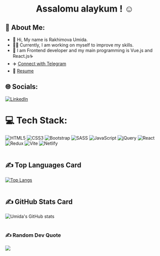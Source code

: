 <h1 align="center"> Assalomu alaykum ! ☺️ </h1>

## 💫 About Me:
- 👋 Hi, My name is Rakhimova Umida.<br> 
- 👨‍💻 Currently, I am working on myself to improve my skills.<br>  
- 👀 I am Frontend developer and my main programming  is Vue.js and React.js☕<br>
- ✈️ [Connect with Telegram](https://t.me/UmidaQM_0902)
- 📃 [Resume](https://github.com/UmidaJamshidbekovna/my-cv-pic/blob/main/My%20Resume.pdf)


## 🌐 Socials:
[![LinkedIn](https://img.shields.io/badge/LinkedIn-%230077B5.svg?logo=linkedin&logoColor=white)](https://www.linkedin.com/in/umida-rakhimova-08b037222/) <br>

# 💻 Tech Stack:
![HTML5](https://img.shields.io/badge/html5-%23E34F26.svg?style=for-the-badge&logo=html5&logoColor=white)
![CSS3](https://img.shields.io/badge/css3-%231572B6.svg?style=for-the-badge&logo=css3&logoColor=white)
![Bootstrap](https://img.shields.io/badge/bootstrap-%23563D7C.svg?style=for-the-badge&logo=bootstrap&logoColor=white)
![SASS](https://img.shields.io/badge/SASS-hotpink.svg?style=for-the-badge&logo=SASS&logoColor=white) 
![JavaScript](https://img.shields.io/badge/javascript-%23323330.svg?style=for-the-badge&logo=javascript&logoColor=%23F7DF1E) 
![jQuery](https://img.shields.io/badge/jquery-%230769AD.svg?style=for-the-badge&logo=jquery&logoColor=white)
![React](https://img.shields.io/badge/react-%2320232a.svg?style=for-the-badge&logo=react&logoColor=%2361DAFB)
 ![Redux](https://img.shields.io/badge/redux-%23593d88.svg?style=for-the-badge&logo=redux&logoColor=white)
 ![Vite](https://img.shields.io/badge/vite-js-%2330333A.svg?style=for-the-badge&logo=vite&logoColor=white)
![Netlify](https://img.shields.io/badge/netlify-%23000000.svg?style=for-the-badge&logo=netlify&logoColor=#00C7B7) <br><br>

## ✍️ Top Languages Card
[![Top Langs](https://github-readme-stats.vercel.app/api/top-langs/?username=UmidaJamshidbekovna&layout=compact)](https://github.com/UmidaJamshidbekovna/github-readme-stats)<br><br>

## ✍️ GitHub Stats Card
![Umida's GitHub stats](https://github-readme-stats.vercel.app/api?username=UmidaJamshidbekovna&show_icons=true&theme=synthwave)<br><br>

### ✍️ Random Dev Quote
![](https://quotes-github-readme.vercel.app/api?type=horizontal&theme=radical)

